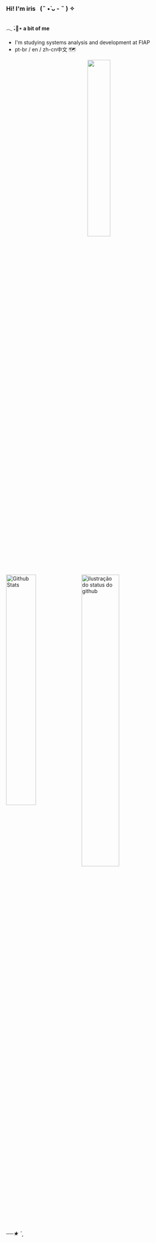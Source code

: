 ### Hi! I'm iris⠀(˵ •̀ ᴗ - ˵ ) ✧
##
####  𓂃 ࣪˖🦋⋆ a bit of me       
-  I'm studying systems analysis and development at FIAP  
-  pt-br / en / zh-cn中文 🗺

  <div align="center">
 <img src="https://github.com/Irissuu/irissuu/assets/161527170/6dd79a08-fd8b-4ec9-98a7-a2161869f3cd"  width="35%" />
</div>

## 

<a href="https://github.com/irissuu/github-readme-stats">
<img align="left" src="https://github-readme-stats.vercel.app/api/top-langs/?username=irissuu&layout=compact&bg_color=ff00&title_color=FF5E5E&hide_border=True&include_all_commits=true&count_private=true&hide_langs=html" width="40%" alt="Github Stats"/>

</a>
<img align='center' src="https://github-readme-stats.vercel.app/api?username=irissuu&show_icons=true&title_color=FF5E5E&icon_color=8DEEF2&bg_color=ff00&hide_border=True&count_private=true&langs_count=10" width="45%" alt="ilustração do status do github">


##### ──★ ˙ ̟




 


